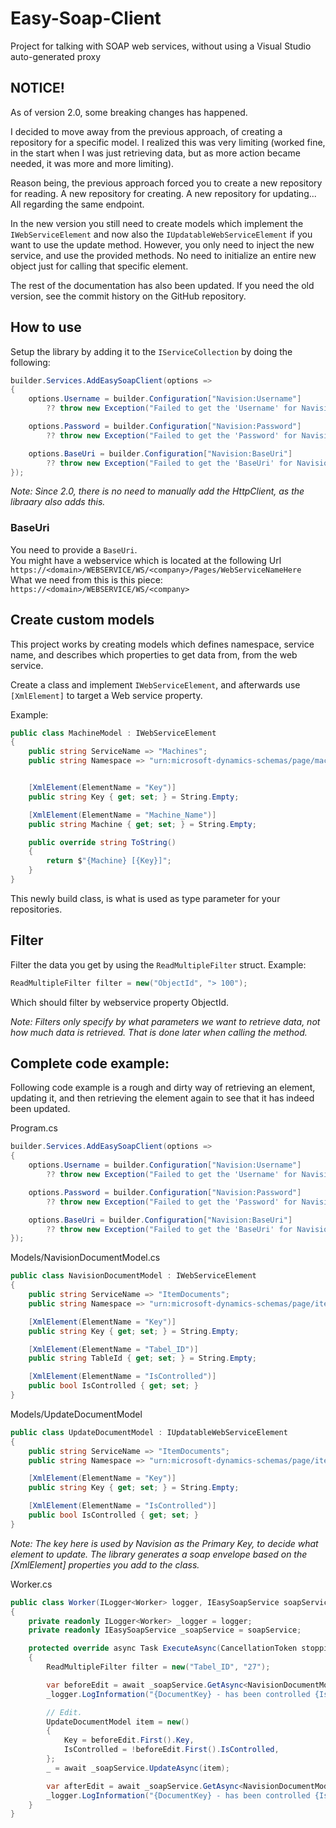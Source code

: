 # Easy-Soap-Client
Project for talking with SOAP web services, without using a Visual Studio auto-generated proxy

## NOTICE! 

As of version 2.0, some breaking changes has happened.

I decided to move away from the previous approach, of creating a repository for a specific model. I realized this was very limiting (worked fine, in the start when I was just retrieving data, but as more action became needed, it was more and more limiting).

Reason being, the previous approach forced you to create a new repository for reading. A new repository for creating. A new repository for updating... All regarding the same endpoint.

In the new version you still need to create models which implement the ```IWebServiceElement``` and now also the ```IUpdatableWebServiceElement``` if you want to use the update method. However, you only need to inject the new service, and use the provided methods. No need to initialize an entire new object just for calling that specific element.

The rest of the documentation has also been updated. If you need the old version, see the commit history on the GitHub repository.


## How to use

Setup the library by adding it to the ```IServiceCollection``` by doing the following:

```csharp
builder.Services.AddEasySoapClient(options =>
{
    options.Username = builder.Configuration["Navision:Username"] 
        ?? throw new Exception("Failed to get the 'Username' for Navision from appsettings.json.");

    options.Password = builder.Configuration["Navision:Password"] 
        ?? throw new Exception("Failed to get the 'Password' for Navision from appsettings.json.");

    options.BaseUri = builder.Configuration["Navision:BaseUri"] 
        ?? throw new Exception("Failed to get the 'BaseUri' for Navision from appsettings.json.");
});
```

*Note: Since 2.0, there is no need to manually add the HttpClient, as the libraary also adds this.*

### BaseUri

You need to provide a ```BaseUri```.  
You might have a webservice which is located at the following Url ```https://<domain>/WEBSERVICE/WS/<company>/Pages/WebServiceNameHere```  
What we need from this is this piece: ```https://<domain>/WEBSERVICE/WS/<company>``` 


## Create custom models 

This project works by creating models which defines namespace, service name, and describes which properties to get data from, from the web service.

Create a class and implement ```IWebServiceElement```, and afterwards use ```[XmlElement]``` to target a Web service property.

Example:

```csharp
public class MachineModel : IWebServiceElement
{
    public string ServiceName => "Machines";
    public string Namespace => "urn:microsoft-dynamics-schemas/page/machines";


    [XmlElement(ElementName = "Key")]
    public string Key { get; set; } = String.Empty;

    [XmlElement(ElementName = "Machine_Name")]
    public string Machine { get; set; } = String.Empty;

    public override string ToString()
    {
        return $"{Machine} [{Key}]";
    }
}
```

This newly build class, is what is used as type parameter for your repositories.

## Filter

Filter the data you get by using the ```ReadMultipleFilter``` struct. Example:

```csharp
ReadMultipleFilter filter = new("ObjectId", "> 100");
```

Which should filter by webservice property ObjectId.

*Note: Filters only specify by what parameters we want to retrieve data, not how much data is retrieved. That is done later when calling the method.*

## Complete code example:

Following code example is a rough and dirty way of retrieving an element, updating it, and then retrieving the element again to see that it has indeed been updated.

Program.cs
```csharp
builder.Services.AddEasySoapClient(options =>
{
    options.Username = builder.Configuration["Navision:Username"] 
        ?? throw new Exception("Failed to get the 'Username' for Navision from appsettings.json.");

    options.Password = builder.Configuration["Navision:Password"] 
        ?? throw new Exception("Failed to get the 'Password' for Navision from appsettings.json.");

    options.BaseUri = builder.Configuration["Navision:BaseUri"] 
        ?? throw new Exception("Failed to get the 'BaseUri' for Navision from appsettings.json.");
});
```

Models/NavisionDocumentModel.cs
```csharp
public class NavisionDocumentModel : IWebServiceElement
{
    public string ServiceName => "ItemDocuments";
    public string Namespace => "urn:microsoft-dynamics-schemas/page/itemdocuments";

    [XmlElement(ElementName = "Key")]
    public string Key { get; set; } = String.Empty;

    [XmlElement(ElementName = "Tabel_ID")]
    public string TableId { get; set; } = String.Empty;

    [XmlElement(ElementName = "IsControlled")]
    public bool IsControlled { get; set; }
}
```

Models/UpdateDocumentModel
```csharp
public class UpdateDocumentModel : IUpdatableWebServiceElement
{
    public string ServiceName => "ItemDocuments";
    public string Namespace => "urn:microsoft-dynamics-schemas/page/itemdocuments";

    [XmlElement(ElementName = "Key")]
    public string Key { get; set; } = String.Empty;

    [XmlElement(ElementName = "IsControlled")]
    public bool IsControlled { get; set; }
}
```

*Note: The key here is used by Navision as the Primary Key, to decide what element to update. The library generates a soap envelope based on the [XmlElement] properties you add to the class.*

Worker.cs
```csharp
public class Worker(ILogger<Worker> logger, IEasySoapService soapService) : BackgroundService
{
    private readonly ILogger<Worker> _logger = logger;
    private readonly IEasySoapService _soapService = soapService;

    protected override async Task ExecuteAsync(CancellationToken stoppingToken)
    {
        ReadMultipleFilter filter = new("Tabel_ID", "27");

        var beforeEdit = await _soapService.GetAsync<NavisionDocumentModel>([filter], 1);
        _logger.LogInformation("{DocumentKey} - has been controlled {IsControlled}", beforeEdit.First().Key, beforeEdit.First().IsControlled);

        // Edit.
        UpdateDocumentModel item = new()
        {
            Key = beforeEdit.First().Key,
            IsControlled = !beforeEdit.First().IsControlled,
        };
        _ = await _soapService.UpdateAsync(item);

        var afterEdit = await _soapService.GetAsync<NavisionDocumentModel>([filter], 1);
        _logger.LogInformation("{DocumentKey} - has been controlled {IsControlled}", afterEdit.First().Key, afterEdit.First().IsControlled);
    }
}
```
